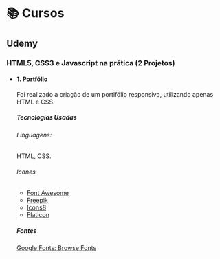 # 📚 Cursos
## Udemy
### HTML5, CSS3 e Javascript na prática (2 Projetos)
* #### 1. Portfólio
  Foi realizado a criação de um portifólio responsivo, utilizando apenas HTML e CSS.

  ##### Tecnologias Usadas
  ###### Linguagens:
  HTML, CSS.
  
  ###### Icones 
   * [Font Awesome](https://www.google.com/url?sa=t&rct=j&q=&esrc=s&source=web&cd=&ved=2ahUKEwjuhPHcs_-HAxXvspUCHaPjFSAQFnoECAoQAQ&url=https%3A%2F%2Ffontawesome.com%2F&usg=AOvVaw1jO1LUIO7z49aWbbIaNphX&opi=89978449)
   * [Freepik](https://www.freepik.com)
   * [Icons8](https://icons8.com.br)
   * [Flaticon](https://www.flaticon.com/br/)
  
  ##### Fontes 
  [Google Fonts: Browse Fonts](https://fonts.google.com/?preview.layout=grid)

